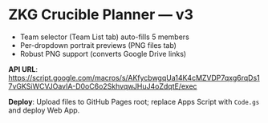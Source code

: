 # ZKG Crucible Planner — v3

- Team selector (Team List tab) auto-fills 5 members
- Per-dropdown portrait previews (PNG files tab)
- Robust PNG support (converts Google Drive links)

**API URL**: https://script.google.com/macros/s/AKfycbwgqUa14K4cMZVDP7qxg6rqDs17vGKSiWCVJOavIA-D0oC6o2SkhvqwJHuJ4oZdqtE/exec

**Deploy**: Upload files to GitHub Pages root; replace Apps Script with `Code.gs` and deploy Web App.
